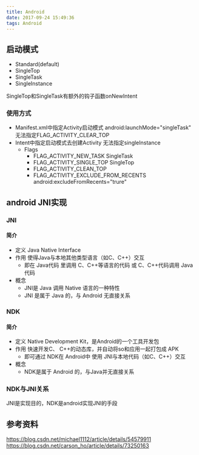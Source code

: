 ```yaml
---
title: Android
date: 2017-09-24 15:49:36
tags: Android
---
```



## 启动模式
- Standard(default)
- SingleTop
- SingleTask
- SingleInstance

SingleTop和SingleTask有额外的钩子函数onNewIntent

### 使用方式
- Manifest.xml中指定Activity启动模式 android:launchMode="singleTask" 无法指定FLAG_ACTIVITY_CLEAR_TOP
- Intent中指定启动模式去创建Activity 无法指定singleInstance
    + Flags
        * FLAG_ACTIVITY_NEW_TASK SingleTask
        * FLAG_ACTIVITY_SINGLE_TOP SingleTop
        * FLAG_ACTIVITY_CLEAN_TOP
        * FLAG_ACTIVITY_EXCLUDE_FROM_RECENTS android:excludeFromRecents="trure"



## android JNI实现

### JNI

#### 简介
- 定义 Java Native Interface
- 作用 使得Java与本地其他类型语言（如C、C++）交互
    + 即在 Java代码 里调用 C、C++等语言的代码 或 C、C++代码调用 Java 代码
- 概念
    + JNI是 Java 调用 Native 语言的一种特性
    + JNI 是属于 Java 的，与 Android 无直接关系

### NDK

#### 简介
- 定义 Native Development Kit，是Android的一个工具开发包
- 作用 快速开发C、 C++的动态库，并自动将so和应用一起打包成 APK
    + 即可通过 NDK在 Android中 使用 JNI与本地代码（如C、C++）交互
- 概念
    + NDK是属于 Android 的，与Java并无直接关系

### NDK与JNI关系
JNI是实现目的，NDK是android实现JNI的手段

## 参考资料
https://blog.csdn.net/michael1112/article/details/54579911
https://blog.csdn.net/carson_ho/article/details/73250163
